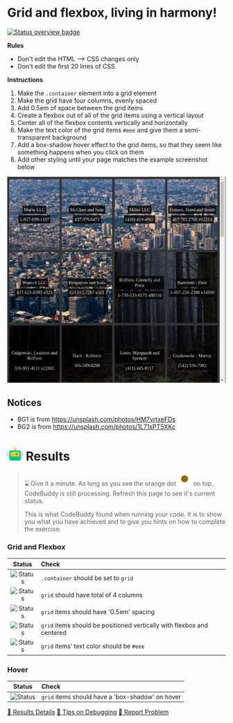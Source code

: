 # Grid and flexbox, living in harmony!
[![Status overview badge](../../blob/badges/.github/badges/main/badge.svg)](#-results)


**Rules**

- Don't edit the HTML --> CSS changes only
- Don't edit the first 20 lines of CSS

**Instructions**

1. Make the `.container` element into a grid element
2. Make the grid have four columns, evenly spaced
3. Add 0.5em of space between the grid items
4. Create a flexbox out of all of the grid items using a vertical layout
5. Center all of the flexbox contents vertically and horizontally
6. Make the text color of the grid items `#eee` and give them a semi-transparent background
7. Add a box-shadow hover effect to the grid items, so that they seem like something happens when you click on them
8. Add other styling until your page matches the example screenshot below

![example](example.png)

## Notices

- BG1 is from https://unsplash.com/photos/HM7vrtxeFDs
- BG2 is from https://unsplash.com/photos/1L71sPT5XKc

[//]: # (autograding info start)
# <img src="https://github.com/DCI-EdTech/autograding-setup/raw/main/assets/bot-large.svg" alt="" data-canonical-src="https://github.com/DCI-EdTech/autograding-setup/raw/main/assets/bot-large.svg" height="31" /> Results
> ⌛ Give it a minute. As long as you see the orange dot ![processing](https://raw.githubusercontent.com/DCI-EdTech/autograding-setup/main/assets/processing.svg) on top, CodeBuddy is still processing. Refresh this page to see it's current status.
>
> This is what CodeBuddy found when running your code. It is to show you what you have achieved and to give you hints on how to complete the exercise.


### Grid and Flexbox

|                 Status                  | Check                                                                                    |
| :-------------------------------------: | :--------------------------------------------------------------------------------------- |
| ![Status](../../blob/badges/.github/badges/main/status0.svg) | `.container` should be set to `grid` |
| ![Status](../../blob/badges/.github/badges/main/status1.svg) | `grid` should have total of 4 columns |
| ![Status](../../blob/badges/.github/badges/main/status2.svg) | `grid` items should have '0.5em' spacing |
| ![Status](../../blob/badges/.github/badges/main/status3.svg) | `grid` items should be positioned vertically with flexbox and centered |
| ![Status](../../blob/badges/.github/badges/main/status4.svg) | `grid` items' text color should be `#eee` |

### Hover

|                 Status                  | Check                                                                                    |
| :-------------------------------------: | :--------------------------------------------------------------------------------------- |
| ![Status](../../blob/badges/.github/badges/main/status5.svg) | `grid` items should have a 'box-shadow' on hover |



[🔬 Results Details](../../actions)
[🐞 Tips on Debugging](https://github.com/DCI-EdTech/autograding-setup/wiki/How-to-work-with-CodeBuddy)
[📢 Report Problem](https://docs.google.com/forms/d/e/1FAIpQLSfS8wPh6bCMTLF2wmjiE5_UhPiOEnubEwwPLN_M8zTCjx5qbg/viewform?usp=pp_url&entry.652569746=UIB-layout-grid-and-flexbox-harmony)


[//]: # (autograding info end)